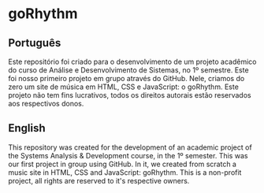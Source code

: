 # goRhythm
## Português
Este repositório foi criado para o desenvolvimento de um projeto acadêmico do curso de Análise e Desenvolvimento de Sistemas, no 1º semestre. Este foi nosso primeiro projeto em grupo através do GitHub. Nele, criamos do zero um site de música em HTML, CSS e JavaScript: o goRhythm. Este projeto não tem fins lucrativos, todos os direitos autorais estão reservados aos respectivos donos.

## English
This repository was created for the development of an academic project of the Systems Analysis & Development course, in the 1º semester. This was our first project in group using GitHub. In it, we created from scratch a music site in HTML, CSS and JavaScript: goRhythm. This is a non-profit project, all rights are reserved to it's respective owners.
